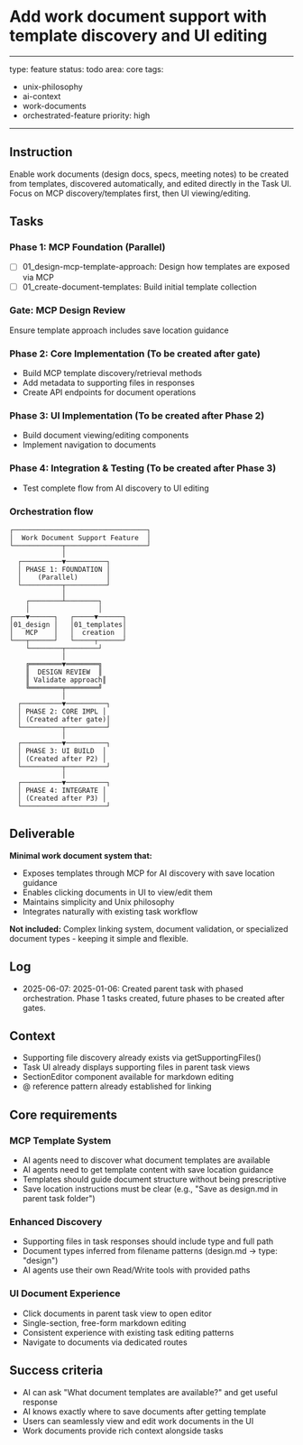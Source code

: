 # Add work document support with template discovery and UI editing

---
type: feature
status: todo
area: core
tags:
  - unix-philosophy
  - ai-context
  - work-documents
  - orchestrated-feature
priority: high
---


## Instruction
Enable work documents (design docs, specs, meeting notes) to be created from templates, discovered automatically, and edited directly in the Task UI. Focus on MCP discovery/templates first, then UI viewing/editing.

## Tasks
### Phase 1: MCP Foundation (Parallel)
- [ ] 01_design-mcp-template-approach: Design how templates are exposed via MCP
- [ ] 01_create-document-templates: Build initial template collection  

### Gate: MCP Design Review
Ensure template approach includes save location guidance

### Phase 2: Core Implementation (To be created after gate)
- Build MCP template discovery/retrieval methods
- Add metadata to supporting files in responses
- Create API endpoints for document operations

### Phase 3: UI Implementation (To be created after Phase 2)
- Build document viewing/editing components
- Implement navigation to documents

### Phase 4: Integration & Testing (To be created after Phase 3)
- Test complete flow from AI discovery to UI editing

### Orchestration flow
```
┌─────────────────────────────────┐
│  Work Document Support Feature  │
└────────────┬────────────────────┘
             │
  ┌──────────▼──────────┐
  │ PHASE 1: FOUNDATION │
  │    (Parallel)       │  
  └──────────┬──────────┘
             │
    ┌────────┴────────┐
    │                 │
┌───▼──────┐   ┌─────▼──────┐
│01_design │   │01_templates│
│   MCP    │   │  creation  │
└───┬──────┘   └─────┬──────┘
    └────────┬────────┘
             │
    ╔════════▼════════╗
    ║  DESIGN REVIEW  ║
    ║ Validate approach║
    ╚════════╤════════╝
             │
  ┌──────────▼──────────┐
  │ PHASE 2: CORE IMPL │
  │ (Created after gate)│
  └──────────┬──────────┘
             │
  ┌──────────▼──────────┐
  │ PHASE 3: UI BUILD  │
  │ (Created after P2) │
  └──────────┬──────────┘
             │
  ┌──────────▼──────────┐
  │ PHASE 4: INTEGRATE │
  │ (Created after P3) │
  └─────────────────────┘
```

## Deliverable
**Minimal work document system that:**
- Exposes templates through MCP for AI discovery with save location guidance
- Enables clicking documents in UI to view/edit them  
- Maintains simplicity and Unix philosophy
- Integrates naturally with existing task workflow

**Not included:** Complex linking system, document validation, or specialized document types - keeping it simple and flexible.

## Log
- 2025-06-07: 2025-01-06: Created parent task with phased orchestration. Phase 1 tasks created, future phases to be created after gates.

## Context
- Supporting file discovery already exists via getSupportingFiles()
- Task UI already displays supporting files in parent task views  
- SectionEditor component available for markdown editing
- @ reference pattern already established for linking

## Core requirements
### MCP Template System
- AI agents need to discover what document templates are available
- AI agents need to get template content with save location guidance
- Templates should guide document structure without being prescriptive
- Save location instructions must be clear (e.g., "Save as design.md in parent task folder")

### Enhanced Discovery
- Supporting files in task responses should include type and full path
- Document types inferred from filename patterns (design.md → type: "design")
- AI agents use their own Read/Write tools with provided paths

### UI Document Experience
- Click documents in parent task view to open editor
- Single-section, free-form markdown editing
- Consistent experience with existing task editing patterns
- Navigate to documents via dedicated routes

## Success criteria
- AI can ask "What document templates are available?" and get useful response
- AI knows exactly where to save documents after getting template
- Users can seamlessly view and edit work documents in the UI
- Work documents provide rich context alongside tasks
